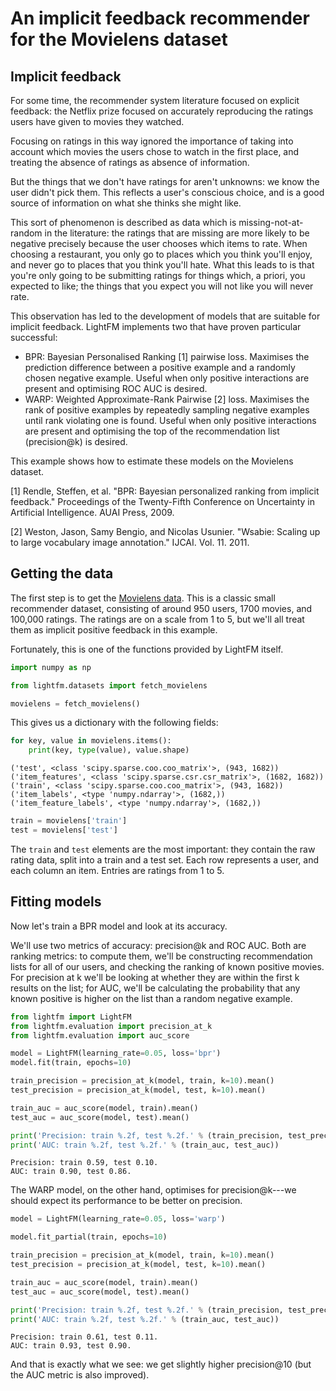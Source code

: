 
# An implicit feedback recommender for the Movielens dataset

## Implicit feedback
For some time, the recommender system literature focused on explicit feedback: the Netflix prize focused on accurately reproducing the ratings users have given to movies they watched.

Focusing on ratings in this way ignored the importance of taking into account which movies the users chose to watch in the first place, and treating the absence of ratings as absence of information.

But the things that we don't have ratings for aren't unknowns: we know the user didn't pick them. This reflects a user's conscious choice, and is a good source of information on what she thinks she might like.

This sort of phenomenon is described as data which is missing-not-at-random in the literature: the ratings that are missing are more likely to be negative precisely because the user chooses which items to rate. When choosing a restaurant, you only go to places which you think you'll enjoy, and never go to places that you think you'll hate. What this leads to is that you're only going to be submitting ratings for things which, a priori, you expected to like; the things that you expect you will not like you will never rate.

This observation has led to the development of models that are suitable for implicit feedback. LightFM implements two that have proven particular successful:

- BPR: Bayesian Personalised Ranking [1] pairwise loss. Maximises the prediction difference between a positive example and a randomly chosen negative example. Useful when only positive interactions are present and optimising ROC AUC is desired.
- WARP: Weighted Approximate-Rank Pairwise [2] loss. Maximises the rank of positive examples by repeatedly sampling negative examples until rank violating one is found. Useful when only positive interactions are present and optimising the top of the recommendation list (precision@k) is desired.

This example shows how to estimate these models on the Movielens dataset.

[1] Rendle, Steffen, et al. "BPR: Bayesian personalized ranking from implicit feedback." Proceedings of the Twenty-Fifth Conference on Uncertainty in Artificial Intelligence. AUAI Press, 2009.

[2] Weston, Jason, Samy Bengio, and Nicolas Usunier. "Wsabie: Scaling up to large vocabulary image annotation." IJCAI. Vol. 11. 2011.


## Getting the data
The first step is to get the [Movielens data](http://grouplens.org/datasets/movielens/100k/). This is a classic small recommender dataset, consisting of around 950 users, 1700 movies, and 100,000 ratings. The ratings are on a scale from 1 to 5, but we'll all treat them as implicit positive feedback in this example.


Fortunately, this is one of the functions provided by LightFM itself.


```python
import numpy as np

from lightfm.datasets import fetch_movielens

movielens = fetch_movielens()
```

This gives us a dictionary with the following fields:


```python
for key, value in movielens.items():
    print(key, type(value), value.shape)
```

    ('test', <class 'scipy.sparse.coo.coo_matrix'>, (943, 1682))
    ('item_features', <class 'scipy.sparse.csr.csr_matrix'>, (1682, 1682))
    ('train', <class 'scipy.sparse.coo.coo_matrix'>, (943, 1682))
    ('item_labels', <type 'numpy.ndarray'>, (1682,))
    ('item_feature_labels', <type 'numpy.ndarray'>, (1682,))



```python
train = movielens['train']
test = movielens['test']
```

The `train` and `test` elements are the most important: they contain the raw rating data, split into a train and a test set. Each row represents a user, and each column an item. Entries are ratings from 1 to 5.

## Fitting models

Now let's train a BPR model and look at its accuracy.

We'll use two metrics of accuracy: precision@k and ROC AUC. Both are ranking metrics: to compute them, we'll be constructing recommendation lists for all of our users, and checking the ranking of known positive movies. For precision at k we'll be looking at whether they are within the first k results on the list; for AUC, we'll be calculating the probability that any known positive is higher on the list than a random negative example.


```python
from lightfm import LightFM
from lightfm.evaluation import precision_at_k
from lightfm.evaluation import auc_score

model = LightFM(learning_rate=0.05, loss='bpr')
model.fit(train, epochs=10)

train_precision = precision_at_k(model, train, k=10).mean()
test_precision = precision_at_k(model, test, k=10).mean()

train_auc = auc_score(model, train).mean()
test_auc = auc_score(model, test).mean()

print('Precision: train %.2f, test %.2f.' % (train_precision, test_precision))
print('AUC: train %.2f, test %.2f.' % (train_auc, test_auc))
```

    Precision: train 0.59, test 0.10.
    AUC: train 0.90, test 0.86.


The WARP model, on the other hand, optimises for precision@k---we should expect its performance to be better on precision.


```python
model = LightFM(learning_rate=0.05, loss='warp')

model.fit_partial(train, epochs=10)

train_precision = precision_at_k(model, train, k=10).mean()
test_precision = precision_at_k(model, test, k=10).mean()

train_auc = auc_score(model, train).mean()
test_auc = auc_score(model, test).mean()

print('Precision: train %.2f, test %.2f.' % (train_precision, test_precision))
print('AUC: train %.2f, test %.2f.' % (train_auc, test_auc))
```

    Precision: train 0.61, test 0.11.
    AUC: train 0.93, test 0.90.


And that is exactly what we see: we get slightly higher precision@10 (but the AUC metric is also improved).
